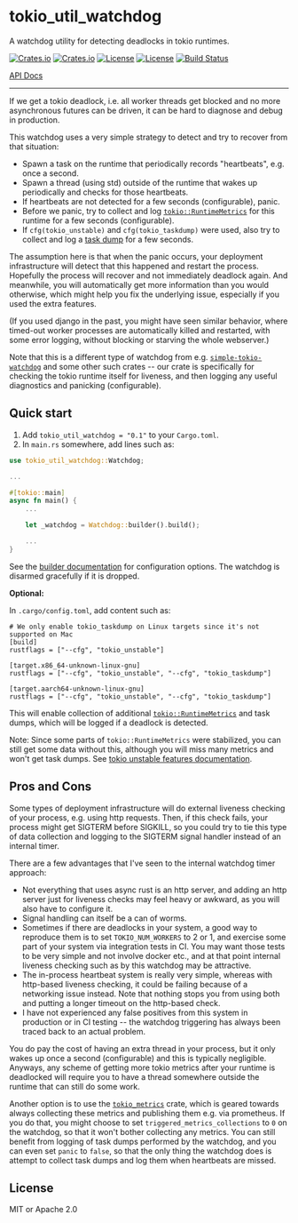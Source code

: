 # tokio_util_watchdog

A watchdog utility for detecting deadlocks in tokio runtimes.

[![Crates.io](https://img.shields.io/crates/v/tokio_util_watchdog?style=flat-square)](https://crates.io/crates/tokio_util_watchdog)
[![Crates.io](https://img.shields.io/crates/d/tokio_util_watchdog?style=flat-square)](https://crates.io/crates/tokio_util_watchdog)
[![License](https://img.shields.io/badge/license-Apache%202.0-blue?style=flat-square)](LICENSE-APACHE)
[![License](https://img.shields.io/badge/license-MIT-blue?style=flat-square)](LICENSE-MIT)
[![Build Status](https://img.shields.io/github/actions/workflow/status/cbeck88/tokio_util_watchdog/ci.yml?branch=main&style=flat-square)](https://github.com/cbeck88/tokio_util_watchdog/actions/workflows/ci.yml?query=branch%3Amain)

[API Docs](https://docs.rs/tokio_util_watchdog/latest/tokio_util_watchdog/)

---

If we get a tokio deadlock, i.e. all worker threads get blocked and no more
asynchronous futures can be driven, it can be hard to diagnose and debug
in production.

This watchdog uses a very simple strategy to detect and try to recover from that
situation:

* Spawn a task on the runtime that periodically records "heartbeats", e.g. once a second.
* Spawn a thread (using std) outside of the runtime that wakes up periodically and checks
  for those heartbeats.
* If heartbeats are not detected for a few seconds (configurable), panic.
* Before we panic, try to collect and log [`tokio::RuntimeMetrics`](https://docs.rs/tokio/latest/tokio/runtime/struct.RuntimeMetrics.html) for this runtime for a few seconds (configurable).
* If `cfg(tokio_unstable)` and `cfg(tokio_taskdump)` were used, also try to collect and log a [task dump](https://docs.rs/tokio/latest/tokio/runtime/dump/struct.Dump.html) for a few seconds.

The assumption here is that when the panic occurs, your deployment infrastructure will detect that this happened
and restart the process. Hopefully the process will recover and not immediately deadlock again. And meanwhile, you
will automatically get more information than you would otherwise, which might help you fix the underlying issue,
especially if you used the extra features.

(If you used django in the past, you might have seen similar behavior, where timed-out worker processes are automatically
killed and restarted, with some error logging, without blocking or starving the whole webserver.)

Note that this is a different type of watchdog from e.g. [`simple-tokio-watchdog`](https://crates.io/crates/simple-tokio-watchdog) and
some other such crates -- our crate is specifically for checking the tokio runtime itself for liveness, and then logging any useful diagnostics
and panicking (configurable).

## Quick start

1. Add `tokio_util_watchdog = "0.1"` to your `Cargo.toml`.
1. In `main.rs` somewhere, add lines such as:

```rust
use tokio_util_watchdog::Watchdog;

...

#[tokio::main]
async fn main() {
    ...

    let _watchdog = Watchdog::builder().build();

    ...
}
```

See the [builder documentation](https://docs.rs/tokio_util_watchdog/latest/tokio_util_watchdog/struct.Builder.html) for configuration options. The watchdog is disarmed gracefully if it is dropped.

**Optional:**

In `.cargo/config.toml`, add content such as:

```
# We only enable tokio_taskdump on Linux targets since it's not supported on Mac
[build]
rustflags = ["--cfg", "tokio_unstable"]

[target.x86_64-unknown-linux-gnu]
rustflags = ["--cfg", "tokio_unstable", "--cfg", "tokio_taskdump"]

[target.aarch64-unknown-linux-gnu]
rustflags = ["--cfg", "tokio_unstable", "--cfg", "tokio_taskdump"]
```

This will enable collection of additional [`tokio::RuntimeMetrics`](https://docs.rs/tokio/latest/tokio/runtime/struct.RuntimeMetrics.html)
and task dumps, which will be logged if a deadlock is detected.

Note: Since some parts of `tokio::RuntimeMetrics` were stabilized, you can still get some data without this, although you will miss many metrics
and won't get task dumps. See [tokio unstable features documentation](https://docs.rs/tokio/latest/tokio/index.html#unstable-features).

## Pros and Cons

Some types of deployment infrastructure will do external liveness checking of your process, e.g. using http requests.
Then, if this check fails, your process might get SIGTERM before SIGKILL, so you could try to tie this type of data collection and logging to
the SIGTERM signal handler instead of an internal timer.

There are a few advantages that I've seen to the internal watchdog timer approach:

* Not everything that uses async rust is an http server, and adding an http server just for liveness checks may feel heavy or awkward, as you will also have to configure it.
* Signal handling can itself be a can of worms.
* Sometimes if there are deadlocks in your system, a good way to reproduce them is to set `TOKIO_NUM_WORKERS` to 2 or 1, and
  exercise some part of your system via integration tests in CI. You may want those tests to be very simple and not involve docker etc.,
  and at that point internal liveness checking such as by this watchdog may be attractive.
* The in-process heartbeat system is really very simple, whereas with http-based liveness checking, it could be failing because of a networking issue instead.
  Note that nothing stops you from using both and putting a longer timeout on the http-based check.
* I have not experienced any false positives from this system in production or in CI testing -- the watchdog triggering has always been traced back to an actual problem.

You do pay the cost of having an extra thread in your process, but it only wakes up once a second (configurable) and this is typically negligible.
Anyways, any scheme of getting more tokio metrics after your runtime is deadlocked will require you to have a thread somewhere outside the runtime that can still do some work.

Another option is to use the [`tokio_metrics`](https://github.com/tokio-rs/tokio-metrics) crate, which is geared towards always collecting these metrics and publishing them e.g. via prometheus. If you do that, you might choose to set `triggered_metrics_collections` to `0` on the watchdog, so that it won't bother collecting any metrics. You can still benefit from logging of task dumps performed by the watchdog, and you can even set `panic` to `false`, so that the only thing the watchdog does is attempt to collect task dumps and log them when heartbeats are missed.

## License

MIT or Apache 2.0
